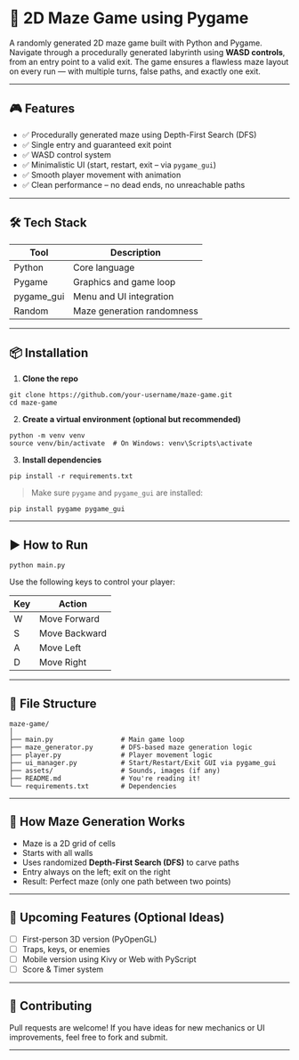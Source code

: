 
# 🧩 2D Maze Game using Pygame

A randomly generated 2D maze game built with Python and Pygame. Navigate through a procedurally generated labyrinth using **WASD controls**, from an entry point to a valid exit. The game ensures a flawless maze layout on every run — with multiple turns, false paths, and exactly one exit.

---

## 🎮 Features

* ✅ Procedurally generated maze using Depth-First Search (DFS)
* ✅ Single entry and guaranteed exit point
* ✅ WASD control system
* ✅ Minimalistic UI (start, restart, exit – via `pygame_gui`)
* ✅ Smooth player movement with animation
* ✅ Clean performance – no dead ends, no unreachable paths

---

## 🛠️ Tech Stack

| Tool        | Description                |
| ----------- | -------------------------- |
| Python      | Core language              |
| Pygame      | Graphics and game loop     |
| pygame\_gui | Menu and UI integration    |
| Random      | Maze generation randomness |

---

## 📦 Installation

1. **Clone the repo**

```
git clone https://github.com/your-username/maze-game.git
cd maze-game
```

2. **Create a virtual environment (optional but recommended)**

```
python -m venv venv
source venv/bin/activate  # On Windows: venv\Scripts\activate
```

3. **Install dependencies**

```
pip install -r requirements.txt
```

> Make sure `pygame` and `pygame_gui` are installed:

```
pip install pygame pygame_gui
```

---

## ▶️ How to Run

```
python main.py
```

Use the following keys to control your player:

| Key | Action        |
| --- | ------------- |
| W   | Move Forward  |
| S   | Move Backward |
| A   | Move Left     |
| D   | Move Right    |

---

## 📁 File Structure

```
maze-game/
│
├── main.py                 # Main game loop
├── maze_generator.py       # DFS-based maze generation logic
├── player.py               # Player movement logic
├── ui_manager.py           # Start/Restart/Exit GUI via pygame_gui
├── assets/                 # Sounds, images (if any)
├── README.md               # You're reading it!
└── requirements.txt        # Dependencies
```

---

## 🧠 How Maze Generation Works

* Maze is a 2D grid of cells
* Starts with all walls
* Uses randomized **Depth-First Search (DFS)** to carve paths
* Entry always on the left; exit on the right
* Result: Perfect maze (only one path between two points)

---

## 🏁 Upcoming Features (Optional Ideas)

* [ ] First-person 3D version (PyOpenGL)
* [ ] Traps, keys, or enemies
* [ ] Mobile version using Kivy or Web with PyScript
* [ ] Score & Timer system

---

## 🤝 Contributing

Pull requests are welcome! If you have ideas for new mechanics or UI improvements, feel free to fork and submit.

---


